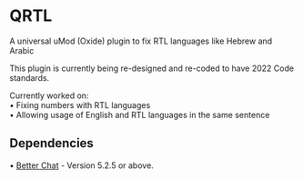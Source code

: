 # QRTL
A universal uMod (Oxide) plugin to fix RTL languages like Hebrew and Arabic

This plugin is currently being re-designed and re-coded to have 2022 Code standards.

Currently worked on:                                                                    
• Fixing numbers with RTL languages                                                 
• Allowing usage of English and RTL languages in the same sentence                                                

## Dependencies
• [Better Chat][betterchat] - Version 5.2.5 or above.

[betterchat]: https://umod.org/plugins/better-chat